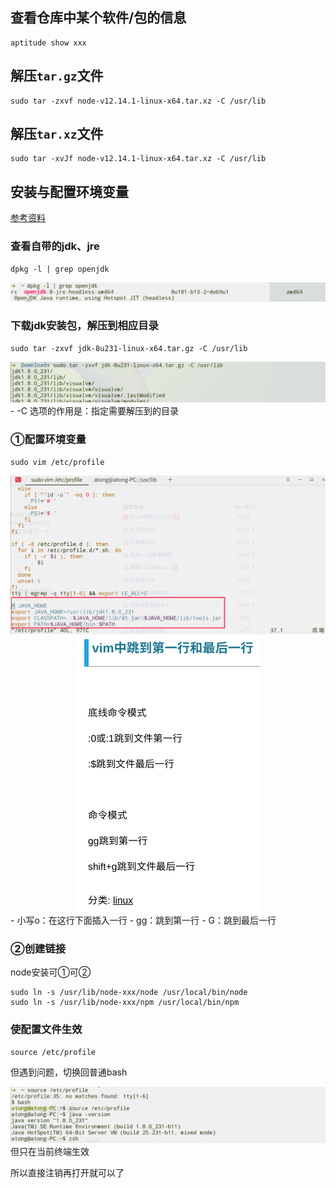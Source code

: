 ## 查看仓库中某个软件/包的信息

```shell
aptitude show xxx
```



## 解压```tar.gz```文件

```shell
sudo tar -zxvf node-v12.14.1-linux-x64.tar.xz -C /usr/lib
```



## 解压```tar.xz```文件

```shell
sudo tar -xvJf node-v12.14.1-linux-x64.tar.xz -C /usr/lib
```





## 安装与配置环境变量

[参考资料](http://www.luyixian.cn/news_show_191345.aspx)

### 查看自带的jdk、jre

```shell
dpkg -l | grep openjdk
```

<div align="center"><img src='图片资料/查看已安装包信息.png'></div>


### 下载jdk安装包，解压到相应目录

```shell
sudo tar -zxvf jdk-8u231-linux-x64.tar.gz -C /usr/lib
```

<div align="center"><img src='图片资料/解压jdk安装包.png'></div>
-  -C 选项的作用是：指定需要解压到的目录

### ①配置环境变量

```shell
sudo vim /etc/profile
```

<div align="center"><img src='图片资料/配置java环境变量.png'></div>
<div align="center"><img src='图片资料/vim光标跳转.png'></div>
- 小写o：在这行下面插入一行
- gg：跳到第一行
- G：跳到最后一行



### ②创建链接

node安装可①可②

```shell
sudo ln -s /usr/lib/node-xxx/node /usr/local/bin/node
sudo ln -s /usr/lib/node-xxx/npm /usr/local/bin/npm
```



### 使配置文件生效

```shell
source /etc/profile
```

但遇到问题，切换回普通bash

<div align="center"><img src='图片资料/切换为普通bash.png'></div>
但只在当前终端生效

所以直接注销再打开就可以了



